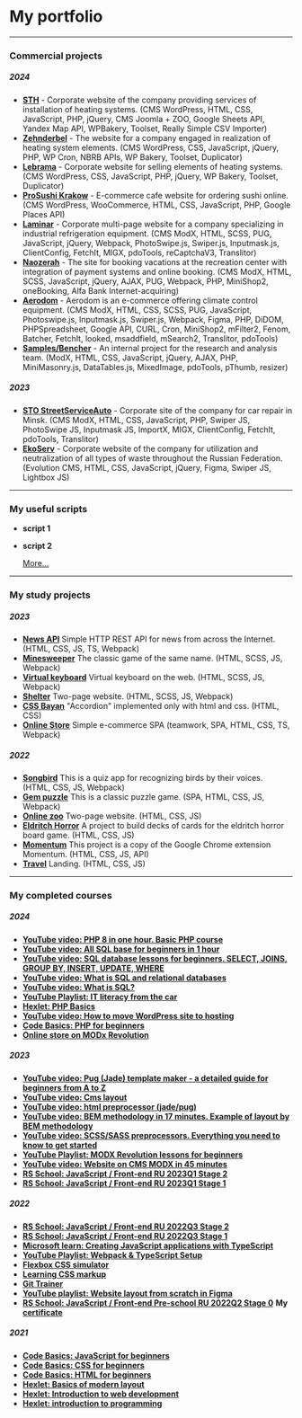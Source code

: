 # My portfolio
___
### Commercial projects
##### 2024
* **[STH](https://github.com/SogoHlopec/portfolio/tree/sth)** - Corporate website of the company providing services of installation of heating systems. (CMS WordPress, HTML, CSS, JavaScript, PHP, jQuery, CMS Joomla + ZOO, Google Sheets API, Yandex Map API, WPBakery, Toolset, Really Simple CSV Importer)
* **[Zehnderbel](https://github.com/SogoHlopec/portfolio/tree/zehnderbel)** - The website for a company engaged in realization of heating system elements. (CMS WordPress, CSS, JavaScript, jQuery, PHP, WP Cron, NBRB APIs, WP Bakery, Toolset, Duplicator)
* **[Lebrama](https://github.com/SogoHlopec/portfolio/tree/lebrama)** - Corporate website for selling elements of heating systems. (CMS WordPress, CSS, JavaScript, PHP, jQuery, WP Bakery, Toolset, Duplicator)
* **[ProSushi Krakow](https://github.com/SogoHlopec/portfolio/tree/prosushi-krakow)** - E-commerce cafe website for ordering sushi online. (CMS WordPress, WooCommerce, HTML, CSS, JavaScript, PHP, Google Places API)
* **[Laminar](https://github.com/SogoHlopec/portfolio/tree/laminar)** - Corporate multi-page website for a company specializing in industrial refrigeration equipment. (CMS ModX, HTML, SCSS, PUG, JavaScript, jQuery, Webpack, PhotoSwipe.js, Swiper.js, Inputmask.js, ClientConfig, FetchIt, MIGX, pdoTools, reCaptchaV3, Translitor)
* **[Naozerah](https://github.com/SogoHlopec/portfolio/tree/naozerah)** - The site for booking vacations at the recreation center with integration of payment systems and online booking. (CMS ModX, HTML, SCSS, JavaScript, jQuery, AJAX, PUG, Webpack, PHP, MiniShop2, oneBooking, Alfa Bank Internet-acquiring)
* **[Aerodom](https://github.com/SogoHlopec/portfolio/tree/aerodom)** - Aerodom is an e-commerce offering climate control equipment. (CMS ModX, HTML, CSS, SCSS, PUG, JavaScript, Photoswipe.js, Inputmask.js, Swiper.js, Webpack, Figma, PHP, DiDOM, PHPSpreadsheet, Google API, CURL, Cron, MiniShop2, mFilter2, Fenom, Batcher, FetchIt, looked, msaddfield, mSearch2, Translitor, pdoTools)
* **[Samples/Bencher](https://github.com/SogoHlopec/portfolio/tree/bencher)** - An internal project for the research and analysis team. (ModX, HTML, CSS, JavaScript, jQuery, AJAX, PHP, MiniMasonry.js, DataTables.js, MixedImage, pdoTools, pThumb, resizer)

##### 2023
* **[STO StreetServiceAuto](https://github.com/SogoHlopec/portfolio/tree/strit)** - Corporate site of the company for car repair in Minsk. (CMS ModX, HTML, CSS, JavaScript, PHP, Swiper JS, PhotoSwipe JS, Inputmask JS, ImportX, MIGX, ClientConfig, FetchIt, pdoTools, Translitor)
* **[EkoServ](https://github.com/SogoHlopec/portfolio/tree/eko-serv)** - Corporate website of the company for utilization  and neutralization of all types of waste throughout the Russian Federation. (Evolution CMS, HTML, CSS, JavaScript, jQuery, Figma, Swiper JS, Lightbox JS)
___


### My useful scripts
* **script 1**
* **script 2**

    [More...](https://)
___


### My study projects
##### 2023
* **[News API](https://github.com/SogoHlopec/portfolio/tree/migration-newip-to-ts)** Simple HTTP REST API for news from across the Internet. (HTML, CSS, JS, TS, Webpack)
* **[Minesweeper](https://github.com/SogoHlopec/portfolio/tree/minesweeper)** The classic game of the same name. (HTML, SCSS, JS, Webpack)
* **[Virtual keyboard](https://github.com/SogoHlopec/virtual-keyboard)** Virtual keyboard on the web. (HTML, SCSS, JS, Webpack)
* **[Shelter](https://github.com/SogoHlopec/Shelter)** Two-page website. (HTML, SCSS, JS, Webpack)
* **[CSS Bayan](https://github.com/SogoHlopec/cssBayan)** "Accordion" implemented only with html and css. (HTML, CSS)
* **[Online Store](https://github.com/SogoHlopec/Online_Store)** Simple e-commerce SPA (teamwork, SPA, HTML, CSS, TS, Webpack)

##### 2022
* **[Songbird](https://github.com/SogoHlopec/Songbird)** This is a quiz app for recognizing birds by their voices. (HTML, CSS, JS, Webpack)
* **[Gem puzzle](https://github.com/SogoHlopec/Gem-puzzle)** This is a classic puzzle game. (SPA, HTML, CSS, JS, Webpack)
* **[Online zoo](https://github.com/SogoHlopec/Online-zoo)** Two-page website. (HTML, CSS, JS)
* **[Eldritch Horror](https://github.com/SogoHlopec/Codejam-Eldritch-Horror)** A project to build decks of cards for the eldritch horror board game. (HTML, CSS, JS)
* **[Momentum](https://github.com/SogoHlopec/Momentum)** This project is a copy of the Google Chrome extension Momentum. (HTML, CSS, JS, API)
* **[Travel](https://github.com/SogoHlopec/Travel)** Landing. (HTML, CSS, JS)
___


### My completed courses
##### 2024
* **[YouTube video: PHP 8 in one hour. Basic PHP course](https://www.youtube.com/watch?v=7jws8EEmyHU)**
* **[YouTube video: All SQL base for beginners in 1 hour](https://www.youtube.com/watch?v=5sG9kmXYsKU)**
* **[YouTube video: SQL database lessons for beginners. SELECT, JOINS, GROUP BY, INSERT, UPDATE, WHERE](https://www.youtube.com/watch?v=IK6e1SFCdow)**
* **[YouTube video: What is SQL and relational databases](https://www.youtube.com/watch?v=GQfC0nYrto8)**
* **[YouTube video: What is SQL?](https://www.youtube.com/watch?v=bv5UqdWm-5k)**
* **[YouTube Playlist: IT literacy from the car](https://www.youtube.com/playlist?list=PLcvhF2Wqh7DMGR08yA6oNKJ7WCM0tGd4z)**
* **[Hexlet: PHP Basics](https://learngitbranching.js.org)**
* **[YouTube video: How to move WordPress site to hosting](https://www.youtube.com/watch?v=cOTrLKdx5lc)**
* **[Code Basics: PHP for beginners](https://code-basics.com/ru/languages/php)**
* **[Online store on MODx Revolution](https://dart.agency/blog/obuchenie/internet-magazin-na-modx-revolution.html)**

##### 2023
* **[YouTube video: Pug (Jade) template maker - a detailed guide for beginners from A to Z](https://www.youtube.com/watch?v=FiNtQyaSMO4)**
* **[YouTube video: Cms layout](https://www.youtube.com/watch?v=6K8ZMHyHwpM)**
* **[YouTube video: html preprocessor (jade/pug)](https://www.youtube.com/watch?v=Gu0FHjUIaic)**
* **[YouTube video: BEM methodology in 17 minutes. Example of layout by BEM methodology](https://www.youtube.com/watch?v=HihYQVuH64U)**
* **[YouTube video: SCSS/SASS preprocessors. Everything you need to know to get started](https://www.youtube.com/watch?v=MpzTnr5x_Wg)**
* **[YouTube Playlist: MODX Revolution lessons for beginners](https://www.youtube.com/playlist?list=PLUtLumBPDSPSucAW5U_j-7GG_vbjSTvkm)**
* **[YouTube video: Website on CMS MODX in 45 minutes](https://www.youtube.com/watch?v=bBpkIJzo1eY)**
* **[RS School: JavaScript / Front-end RU 2023Q1 Stage 2](https://rs.school/courses/javascript-ru)**
* **[RS School: JavaScript / Front-end RU 2023Q1 Stage 1](https://rs.school/courses/javascript-ru)**

##### 2022
* **[RS School: JavaScript / Front-end RU 2022Q3 Stage 2](https://rs.school/courses/javascript-ru)**
* **[RS School: JavaScript / Front-end RU 2022Q3 Stage 1](https://rs.school/courses/javascript-ru)**
* **[Microsoft learn: Creating JavaScript applications with TypeScript](https://learn.microsoft.com/ru-ru/training/paths/build-javascript-applications-typescript/)**
* **[YouTube Playlist: Webpack & TypeScript Setup](https://www.youtube.com/playlist?list=PL4cUxeGkcC9hOkGbwzgYFmaxB0WiduYJC)**
* **[Flexbox CSS simulator](https://flexboxfroggy.com/)**
* **[Learning CSS markup](https://ru.learnlayout.com/)**
* **[Git Trainer](https://learngitbranching.js.org/)**
* **[YouTube playlist: Website layout from scratch in Figma](https://www.youtube.com/playlist?list=PL5_s7xdj2Vsw-bCx5nOZJMFIiHwRgok--)**
* **[RS School: JavaScript / Front-end Pre-school RU 2022Q2 Stage 0](https://rs.school/courses/javascript-preschool-ru)**
    **My [certificate](https://app.rs.school/certificate/xc1jcw36)**

##### 2021
* **[Code Basics: JavaScript for beginners](https://code-basics.com/ru/languages/javascript)**
* **[Code Basics: CSS for beginners](https://code-basics.com/ru/languages/css)**
* **[Code Basics: HTML for beginners](https://code-basics.com/ru/languages/html)**
* **[Hexlet: Basics of modern layout](https://ru.hexlet.io/courses/layout-designer-basics)**
* **[Hexlet: Introduction to web development](https://ru.hexlet.io/courses/intro_to_web_development)**
* **[Hexlet: introduction to programming](https://ru.hexlet.io/courses/introduction_to_programming)**
